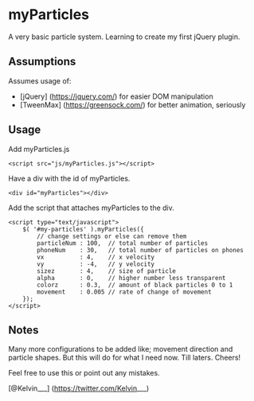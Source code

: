 # myParticles

A very basic particle system.
Learning to create my first jQuery plugin.

## Assumptions

Assumes usage of:
* [jQuery] (https://jquery.com/) for easier DOM manipulation
* [TweenMax] (https://greensock.com/) for better animation, seriously

## Usage

Add myParticles.js

```
<script src="js/myParticles.js"></script>
```

Have a div with the id of myParticles.

```
<div id="myParticles"></div>
```

Add the script that attaches myParticles to the div.

```
<script type="text/javascript">
	$( '#my-particles' ).myParticles({
		// change settings or else can remove them
		particleNum : 100,  // total number of particles
		phoneNum    : 30,   // total number of particles on phones
		vx          : 4,    // x velocity
		vy          : -4,   // y velocity
		sizez       : 4,    // size of particle
		alpha       : 0,    // higher number less transparent
		colorz      : 0.3,  // amount of black particles 0 to 1
		movement    : 0.005 // rate of change of movement
	});
</script>
```

## Notes

Many more configurations to be added like; movement direction and particle shapes.
But this will do for what I need now.
Till laters.
Cheers!

Feel free to use this or point out any mistakes.

[@Kelvin___] (https://twitter.com/Kelvin___)
